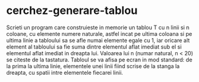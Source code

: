 # cerchez-generare-tablou
Scrieti un program care construieste in memorie un tablou T cu n linii si n coloane, cu elemente numere naturale, astfel incat pe ultima coloana si pe ultima linie a tabloului sa se afle numai elemente egale cu 1, iar oricare alt element al tabloului sa fie suma dintre elementul aflat imediat sub el si elementul aflat imediat in dreapta lui. Valoarea lui n (numar natural, n < 20) se citeste de la tastatura. Tabloul se va afisa pe ecran in mod standard: de la prima la ultima linie, elementele unei linii fiind scrise de la stanga la dreapta, cu spatii intre elementele fiecarei linii.
